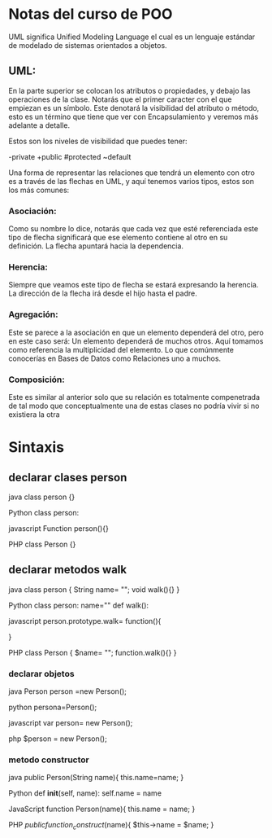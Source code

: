 # Notas del curso de POO
 UML significa Unified Modeling Language el cual es un lenguaje estándar de modelado de sistemas orientados a objetos.

 ## UML:
 En la parte superior se colocan los atributos o propiedades, y debajo las operaciones de la clase. Notarás que el primer caracter con el que empiezan es un símbolo. Este denotará la visibilidad del atributo o método, esto es un término que tiene que ver con Encapsulamiento y veremos más adelante a detalle.

Estos son los niveles de visibilidad que puedes tener:

-private
+public
#protected
~default

Una forma de representar las relaciones que tendrá un elemento con otro es a través de las flechas en UML, y aquí tenemos varios tipos, estos son los más comunes:

### Asociación: 
Como su nombre lo dice, notarás que cada vez que esté referenciada este tipo de flecha significará que ese elemento contiene al otro en su definición. La flecha apuntará hacia la dependencia.
### Herencia: 
Siempre que veamos este tipo de flecha se estará expresando la herencia.
La dirección de la flecha irá desde el hijo hasta el padre.
### Agregación:
Este se parece a la asociación en que un elemento dependerá del otro, pero en este caso será: Un elemento dependerá de muchos otros. Aquí tomamos como referencia la multiplicidad del elemento. Lo que comúnmente conocerías en Bases de Datos como Relaciones uno a muchos.
### Composición:
Este es similar al anterior solo que su relación es totalmente compenetrada de tal modo que conceptualmente una de estas clases no podría vivir si no existiera la otra


# Sintaxis
## declarar clases person

java
class person {}

Python
class person:

javascript
Function person(){}

PHP
class Person {}

## declarar metodos walk

java
class person {
    String name= "";
    void walk(){}
}

Python
class person:
    name=""
    def walk():

javascript
person.prototype.walk= function(){
    
}

PHP
class Person {
    $name= "";
    function.walk(){}
}

### declarar objetos

java
Person person =new Person();

python 
persona=Person();

javascript
var person= new Person();

php
$person = new Person();

### metodo constructor

java
public Person(String name){
    this.name=name;
}

Python 
def __init__(self, name):
self.name = name

JavaScript
function Person(name){
    this.name = name;
}

PHP
$public function_construct($name){
    $this->name = $name;
}